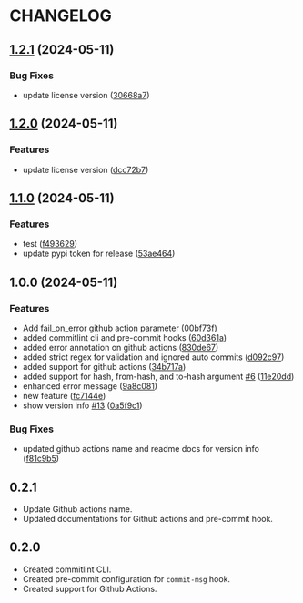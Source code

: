 # CHANGELOG

## [1.2.1](https://github.com/aj3sh/commitlint/compare/v1.2.0...v1.2.1) (2024-05-11)


### Bug Fixes

* update license version ([30668a7](https://github.com/aj3sh/commitlint/commit/30668a7a2450596dd655ba3793652ad0eee00892))

## [1.2.0](https://github.com/aj3sh/commitlint/compare/v1.1.0...v1.2.0) (2024-05-11)


### Features

* update license version ([dcc72b7](https://github.com/aj3sh/commitlint/commit/dcc72b71b776cd05141cebae804509c2c3202b4a))

## [1.1.0](https://github.com/aj3sh/commitlint/compare/v1.0.0...v1.1.0) (2024-05-11)


### Features

* test ([f493629](https://github.com/aj3sh/commitlint/commit/f493629474f40e6cb6c13833cf4c0d137c5e9f76))
* update pypi token for release ([53ae464](https://github.com/aj3sh/commitlint/commit/53ae46435ab82043e9e813c3687cc0c30611eaef))

## 1.0.0 (2024-05-11)


### Features

* Add fail_on_error github action parameter ([00bf73f](https://github.com/aj3sh/commitlint/commit/00bf73fef7120ceb335dc9ef84a4390a2d1ccb59))
* added commitlint cli and pre-commit hooks ([60d361a](https://github.com/aj3sh/commitlint/commit/60d361a2d36a181c930ee870cea57fcfa614683a))
* added error annotation on github actions ([830de67](https://github.com/aj3sh/commitlint/commit/830de67d92356085663cd23e5e79c1522b23901e))
* added strict regex for validation and ignored auto commits ([d092c97](https://github.com/aj3sh/commitlint/commit/d092c97235bcbfc8d1117ae7f96799fd6ef684a9))
* added support for github actions ([34b717a](https://github.com/aj3sh/commitlint/commit/34b717acba736b4d5d58cf5cd2ff40a3df02b658))
* added support for hash, from-hash, and to-hash argument [#6](https://github.com/aj3sh/commitlint/issues/6) ([11e20dd](https://github.com/aj3sh/commitlint/commit/11e20ddde66ebfe56a15b04c756f3b45297d6782))
* enhanced error message ([9a8c081](https://github.com/aj3sh/commitlint/commit/9a8c08173abd3086d14fe4142736d9bfb93ef08f))
* new feature ([fc7144e](https://github.com/aj3sh/commitlint/commit/fc7144eddb1b7b84ea5c9478456a0e278f38c33f))
* show version info [#13](https://github.com/aj3sh/commitlint/issues/13) ([0a5f9c1](https://github.com/aj3sh/commitlint/commit/0a5f9c1e29b8a7beaf4a9a5ce1991935f84e9c7d))


### Bug Fixes

* updated github actions name and readme docs for version info ([f81c9b5](https://github.com/aj3sh/commitlint/commit/f81c9b5c68962e412234e910879b507788a9f3d7))

## 0.2.1

- Update Github actions name.
- Updated documentations for Github actions and pre-commit hook.

## 0.2.0

- Created commitlint CLI.
- Created pre-commit configuration for `commit-msg` hook.
- Created support for Github Actions.
